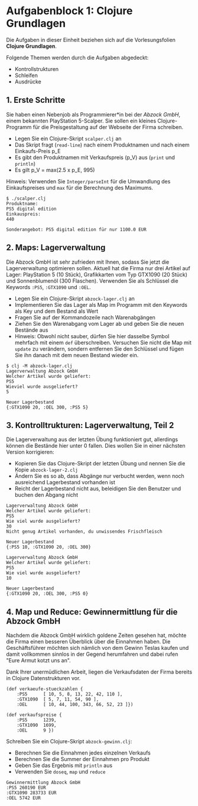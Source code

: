 # Aufgabenblock 1: Clojure Grundlagen

Die Aufgaben in dieser Einheit beziehen sich auf die Vorlesungsfolien __Clojure Grundlagen__.

Folgende Themen werden durch die Aufgaben abgedeckt:

  * Kontrollstrukturen
  * Schleifen
  * Ausdrücke


## 1. Erste Schritte
Sie haben einen Nebenjob als Programmierer*in bei der _Abzock GmbH_, einem bekannten PlayStation 5-Scalper. Sie sollen ein kleines Clojure-Programm für die Preisgestaltung auf der Webseite der Firma schreiben.

  * Legen Sie ein Clojure-Skript `scalper.clj` an
  * Das Skript fragt (`read-line`) nach einem Produktnamen und nach einem Einkaufs-Preis p_E
  * Es gibt den Produktnamen mit Verkaufspreis (p_V) aus (`print` und `println`)
  * Es gilt p_V = max(2.5 x p_E, 995)

Hinweis: Verwenden Sie `Integer/parseInt` für die Umwandlung des Einkaufspreises und `max` für die Berechnung des Maximums.

```console
$ ./scalper.clj
Produktname:
PS5 digital edition
Einkauspreis:
440

Sonderangebot: PS5 digital edition für nur 1100.0 EUR
```



## 2. Maps: Lagerverwaltung
Die Abzock GmbH ist sehr zufrieden mit Ihnen, sodass Sie jetzt die Lagerverwaltung optimieren sollen. Aktuell hat die Firma nur drei Artikel auf Lager: PlayStation 5 (10 Stück), Grafikkarten vom Typ GTX1090 (20 Stück) und Sonnenblumenöl (300 Flaschen). Verwenden Sie als Schlüssel die Keywords `:PS5`, `:GTX1090` und `:OEL`.

  * Legen Sie ein Clojure-Skript  `abzock-lager.clj` an
  * Implementieren Sie das Lager als Map im Programm mit den Keywords als Key und dem Bestand als Wert
  * Fragen Sie auf der Kommandozeile nach Warenabgängen
  * Ziehen Sie den Warenabgang vom Lager ab und geben Sie die neuen Bestände aus
  * Hinweis: Obwohl nicht sauber, dürfen Sie hier dasselbe Symbol mehrfach mit einem `def` überschreiben. Versuchen Sie nicht die Map mit `update` zu verändern, sondern entfernen Sie den Schlüssel und fügen Sie ihn danach mit dem neuen Bestand wieder ein.

```console
$ clj -M abzock-lager.clj
Lagerverwaltung Abzock GmbH
Welcher Artikel wurde geliefert:
PS5
Wieviel wurde ausgeliefert?
5

Neuer Lagerbestand
{:GTX1090 20, :OEL 300, :PS5 5}
```



## 3. Kontrolltrukturen: Lagerverwaltung, Teil 2
Die Lagerverwaltung aus der letzten Übung funktioniert gut, allerdings können die Bestände hier unter 0 fallen. Dies wollen Sie in einer nächsten Version korrigieren:

  * Kopieren Sie das Clojure-Skript der letzten Übung und nennen Sie die Kopie `abzock-lager-2.clj`
  * Ändern Sie es so ab, dass Abgänge nur verbucht werden, wenn noch ausreichend Lagerbestand vorhanden ist
  * Reicht der Lagerbestand nicht aus, beleidigen Sie den Benutzer und buchen den Abgang nicht

```console
Lagerverwaltung Abzock GmbH
Welcher Artikel wurde geliefert:
PS5
Wie viel wurde ausgeliefert?
30
Nicht genug Artikel vorhanden, du unwissendes Frischfleisch

Neuer Lagerbestand
{:PS5 10, :GTX1090 20, :OEL 300}
```

```console
Lagerverwaltung Abzock GmbH
Welcher Artikel wurde geliefert:
PS5
Wie viel wurde ausgeliefert?
10

Neuer Lagerbestand
{:GTX1090 20, :OEL 300, :PS5 0}
```



## 4. Map und Reduce: Gewinnermittlung für die Abzock GmbH
Nachdem die Abzock GmbH wirklich goldene Zeiten gesehen hat, möchte die Firma einen besseren Überblick über die Einnahmen haben. Die Geschäftsführer möchten sich nämlich von dem Gewinn Teslas kaufen und damit vollkommen sinnlos in der Gegend herumfahren und dabei rufen "Eure Armut kotzt uns an".

Dank Ihrer unermüdlichen Arbeit, liegen die Verkaufsdaten der Firma bereits in Clojure Datenstrukturen vor.

```clojure{Verkaufte Stückzahlen}
(def verkaeufe-stueckzahlen {
    :PS5      [ 10, 5, 8, 13, 22, 42, 110 ],
    :GTX1090  [ 5, 7, 11, 54, 90 ],
    :OEL      [ 10, 44, 100, 343, 66, 52, 23 ]})
```

```clojure{Verkaufspreise}
(def verkaufspreise {
    :PS5      1239,
    :GTX1090  1699,
    :OEL      9 })
```

Schreiben Sie ein Clojure-Skript `abzock-gewinn.clj`:

  * Berechnen Sie die Einnahmen jedes einzelnen Verkaufs
  * Berechnen Sie die Summer der Einnahmen pro Produkt
  * Geben Sie das Ergebnis mit `println` aus
  * Verwenden Sie `doseq`, `map` und `reduce`

```console{Ausgabe des Programms}
Gewinnermittlung Abzock GmbH
:PS5 260190 EUR
:GTX1090 283733 EUR
:OEL 5742 EUR
```



